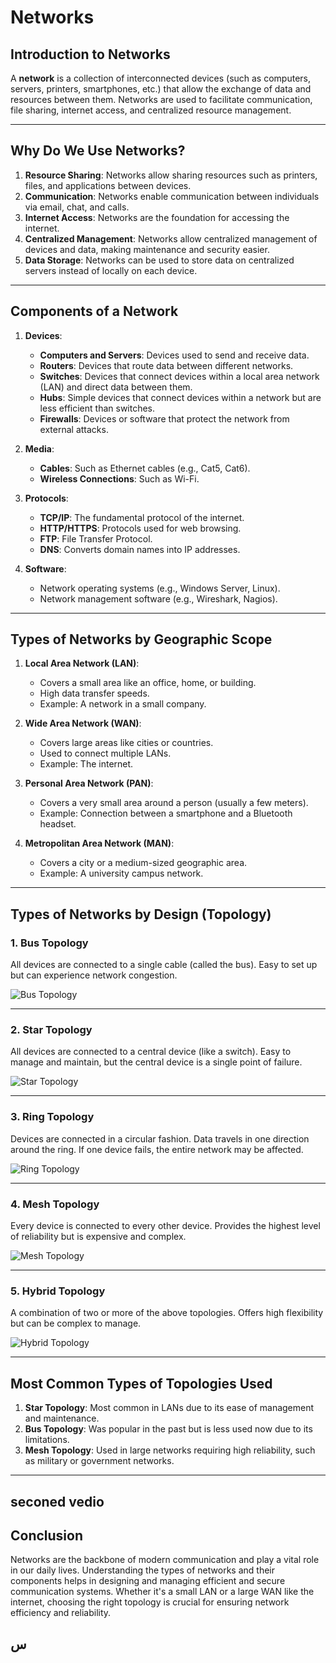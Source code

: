 # Networks

## Introduction to Networks

A **network** is a collection of interconnected devices (such as computers, servers, printers, smartphones, etc.) that allow the exchange of data and resources between them. Networks are used to facilitate communication, file sharing, internet access, and centralized resource management.

---

## Why Do We Use Networks?

1. **Resource Sharing**: Networks allow sharing resources such as printers, files, and applications between devices.
2. **Communication**: Networks enable communication between individuals via email, chat, and calls.
3. **Internet Access**: Networks are the foundation for accessing the internet.
4. **Centralized Management**: Networks allow centralized management of devices and data, making maintenance and security easier.
5. **Data Storage**: Networks can be used to store data on centralized servers instead of locally on each device.

---

## Components of a Network

1. **Devices**:
   - **Computers and Servers**: Devices used to send and receive data.
   - **Routers**: Devices that route data between different networks.
   - **Switches**: Devices that connect devices within a local area network (LAN) and direct data between them.
   - **Hubs**: Simple devices that connect devices within a network but are less efficient than switches.
   - **Firewalls**: Devices or software that protect the network from external attacks.

2. **Media**:
   - **Cables**: Such as Ethernet cables (e.g., Cat5, Cat6).
   - **Wireless Connections**: Such as Wi-Fi.

3. **Protocols**:
   - **TCP/IP**: The fundamental protocol of the internet.
   - **HTTP/HTTPS**: Protocols used for web browsing.
   - **FTP**: File Transfer Protocol.
   - **DNS**: Converts domain names into IP addresses.

4. **Software**:
   - Network operating systems (e.g., Windows Server, Linux).
   - Network management software (e.g., Wireshark, Nagios).

---

## Types of Networks by Geographic Scope

1. **Local Area Network (LAN)**:
   - Covers a small area like an office, home, or building.
   - High data transfer speeds.
   - Example: A network in a small company.

2. **Wide Area Network (WAN)**:
   - Covers large areas like cities or countries.
   - Used to connect multiple LANs.
   - Example: The internet.

3. **Personal Area Network (PAN)**:
   - Covers a very small area around a person (usually a few meters).
   - Example: Connection between a smartphone and a Bluetooth headset.

4. **Metropolitan Area Network (MAN)**:
   - Covers a city or a medium-sized geographic area.
   - Example: A university campus network.

---

## Types of Networks by Design (Topology)

### 1. Bus Topology
All devices are connected to a single cable (called the bus). Easy to set up but can experience network congestion.

![Bus Topology](https://i.imgur.com/3ZQZQ9m.png)

---

### 2. Star Topology
All devices are connected to a central device (like a switch). Easy to manage and maintain, but the central device is a single point of failure.

![Star Topology](https://i.imgur.com/4QZQZ9m.png)

---

### 3. Ring Topology
Devices are connected in a circular fashion. Data travels in one direction around the ring. If one device fails, the entire network may be affected.

![Ring Topology](https://i.imgur.com/5ZQZQ9m.png)

---

### 4. Mesh Topology
Every device is connected to every other device. Provides the highest level of reliability but is expensive and complex.

![Mesh Topology](https://i.imgur.com/6ZQZQ9m.png)

---

### 5. Hybrid Topology
A combination of two or more of the above topologies. Offers high flexibility but can be complex to manage.

![Hybrid Topology](https://i.imgur.com/7ZQZQ9m.png)

---

## Most Common Types of Topologies Used

1. **Star Topology**: Most common in LANs due to its ease of management and maintenance.
2. **Bus Topology**: Was popular in the past but is less used now due to its limitations.
3. **Mesh Topology**: Used in large networks requiring high reliability, such as military or government networks.

---
## seconed vedio
## Conclusion

Networks are the backbone of modern communication and play a vital role in our daily lives. Understanding the types of networks and their components helps in designing and managing efficient and secure communication systems. Whether it's a small LAN or a large WAN like the internet, choosing the right topology is crucial for ensuring network efficiency and reliability.

## س
